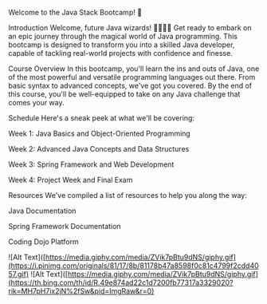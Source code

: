 Welcome to the Java Stack Bootcamp! 🚀

Introduction
Welcome, future Java wizards! 🧙‍♂️🧙‍♀️ Get ready to embark on an epic journey through the magical world of Java programming. This bootcamp is designed to transform you into a skilled Java developer, capable of tackling real-world projects with confidence and finesse.

Course Overview
In this bootcamp, you'll learn the ins and outs of Java, one of the most powerful and versatile programming languages out there. From basic syntax to advanced concepts, we've got you covered. By the end of this course, you'll be well-equipped to take on any Java challenge that comes your way.

Schedule
Here's a sneak peek at what we'll be covering:

Week 1: Java Basics and Object-Oriented Programming

Week 2: Advanced Java Concepts and Data Structures

Week 3: Spring Framework and Web Development

Week 4: Project Week and Final Exam

Resources
We've compiled a list of resources to help you along the way:

Java Documentation

Spring Framework Documentation

Coding Dojo Platform

![Alt Text]([https://media.giphy.com/media/ZVik7pBtu9dNS/giphy.gif](https://i.pinimg.com/originals/81/17/8b/81178b47a8598f0c81c4799f2cdd4057.gif)
![Alt Text]([https://media.giphy.com/media/ZVik7pBtu9dNS/giphy.gif](https://th.bing.com/th/id/R.49e874ad22c1d7200fb77317a3329020?rik=MH7pH7ix2jN%2fSw&pid=ImgRaw&r=0) 
